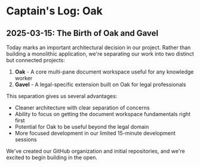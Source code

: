 # Captain's Log: Oak

## 2025-03-15: The Birth of Oak and Gavel

Today marks an important architectural decision in our project. Rather than building a monolithic application, we're separating our work into two distinct but connected projects:

1. **Oak** - A core multi-pane document workspace useful for any knowledge worker
2. **Gavel** - A legal-specific extension built on Oak for legal professionals

This separation gives us several advantages:

- Cleaner architecture with clear separation of concerns
- Ability to focus on getting the document workspace fundamentals right first
- Potential for Oak to be useful beyond the legal domain
- More focused development in our limited 15-minute development sessions

We've created our GitHub organization and initial repositories, and we're excited to begin building in the open.